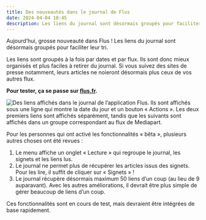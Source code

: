 ```yaml
---
title: Des nouveautés dans le journal de Flus
date: 2024-04-04 18:45
description: Les liens du journal sont désormais groupés pour faciliter leur tri.
---
```


Aujourd’hui, grosse nouveauté dans Flus ! Les liens du journal sont désormais groupés pour faciliter leur tri.

Les liens sont groupés à la fois par dates et par flux. Ils sont donc mieux organisés et plus faciles à retirer du journal. Si vous suivez des sites de presse notamment, leurs articles ne noieront désormais plus ceux de vos autres flux.

**Pour tester, ça se passe sur [flus.fr](https://flus.fr).**

<div class="screenshot">
    <img class="illustration screenshot__image" src="images/flusio-news-8.webp" alt="Des liens affichés dans le journal de l’application Flus. Ils sont affichés sous une ligne qui montre la date du jour et un bouton « Actions ». Les deux premiers liens sont affichés séparément, tandis que les suivants sont affichés dans un groupe correspondant au flux de Mediapart.">
</div>

Pour les personnes qui ont activé les fonctionnalités « bêta », plusieurs autres choses ont été revues :

1. Le menu affiche un onglet « Lecture » qui regroupe le journal, les signets et les liens lus.
2. Le journal ne permet plus de récupérer les articles issus des signets. Pour les lire, il suffit de cliquer sur « Signets » !
3. Le journal récupère désormais maximum 50 liens d’un coup (au lieu de 9 auparavant). Avec les autres améliorations, il devrait être plus simple de gérer beaucoup de liens d’un coup.

Ces fonctionnalités sont en cours de test, mais devraient être intégrées de base rapidement.
